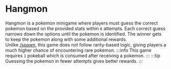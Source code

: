 # Hangmon

Hangmon is a pokemon minigame where players must guess the correct pokemon based on the provided stats within `6` attempts. Each correct guess narrows down the options until the pokemon is identified. The winner gets to keep the pokemon along with some additional rewards.<br>
Unlike [/spawn](../commands/spawn.md), this game does not follow rarity-based logic, giving players a much higher chance of encountering rare pokemon.
:::info
This game requires `1` pokeball which is consumed after receiving a pokemon.
:::
:::tip
Guessing the pokemon in fewer attempts gives better rewards.
:::